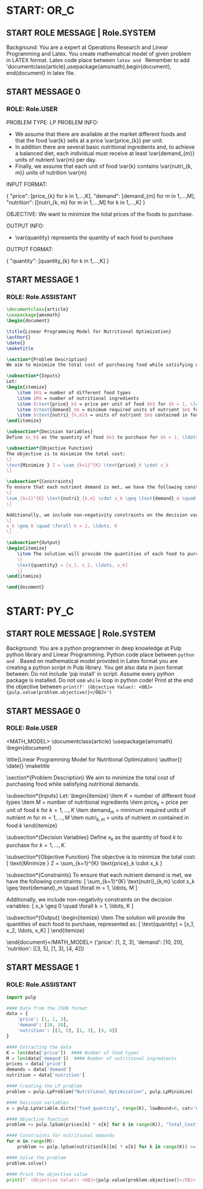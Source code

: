 # START: OR_C 
## START ROLE MESSAGE | Role.SYSTEM 
Background: You are a expert at Operations Research and Linear Programming and Latex. You create mathematical model of given problem in LATEX format. Latex code place between ```latex and ``` Remember to add 'documentclass{article},usepackage{amsmath},begin{document}, end{document} in latex file. 
## START MESSAGE 0 
### ROLE: Role.USER
<DESCRIPTION>
PROBLEM TYPE: LP
PROBLEM INFO:

- We assume that there are available at the market different foods and that the food \var{k} sells at a price \var{price_{k}} per unit. 
- In addition there are several basic nutritional ingredients and, to achieve a balanced diet, each individual must receive at least \var{demand_{m}} units of nutrient \var{m} per day. 
- Finally, we assume that each unit of food \var{k} contains \var{nutri_{k, m}} units of nutrition \var{m}

INPUT FORMAT:

{
	"price": [price_{k} for k in 1,...,K],
	"demand": [demand_{m} for m in 1,...,M],
	"nutrition": [[nutri_{k, m} for m in 1,...,M] for k in 1,...,K]
}


OBJECTIVE: We want to minimize the total prices of the foods to purchase.

OUTPUT INFO:

- \var{quantity} represents the quantity of each food to purchase

OUTPUT FORMAT:

{
	"quantity": [quantity_{k} for k in 1,...,K]
}
</DESCRIPTION>


## START MESSAGE 1 
### ROLE: Role.ASSISTANT
```latex
\documentclass{article}
\usepackage{amsmath}
\begin{document}

\title{Linear Programming Model for Nutritional Optimization}
\author{}
\date{}
\maketitle

\section*{Problem Description}
We aim to minimize the total cost of purchasing food while satisfying nutritional demands.

\subsection*{Inputs}
Let:
\begin{itemize}
    \item $K$ = number of different food types
    \item $M$ = number of nutritional ingredients
    \item $\text{price}_k$ = price per unit of food $k$ for $k = 1, \ldots, K$
    \item $\text{demand}_m$ = minimum required units of nutrient $m$ for $m = 1, \ldots, M$
    \item $\text{nutri}_{k,m}$ = units of nutrient $m$ contained in food $k$
\end{itemize}

\subsection*{Decision Variables}
Define $x_k$ as the quantity of food $k$ to purchase for $k = 1, \ldots, K$.

\subsection*{Objective Function}
The objective is to minimize the total cost:
\[
\text{Minimize } Z = \sum_{k=1}^{K} \text{price}_k \cdot x_k
\]

\subsection*{Constraints}
To ensure that each nutrient demand is met, we have the following constraints:
\[
\sum_{k=1}^{K} \text{nutri}_{k,m} \cdot x_k \geq \text{demand}_m \quad \forall m = 1, \ldots, M
\]

Additionally, we include non-negativity constraints on the decision variables:
\[
x_k \geq 0 \quad \forall k = 1, \ldots, K
\]

\subsection*{Output}
\begin{itemize}
    \item The solution will provide the quantities of each food to purchase, represented as:
    \[
    \text{quantity} = [x_1, x_2, \ldots, x_K]
    \]
\end{itemize}

\end{document}
```

# START: PY_C 
## START ROLE MESSAGE | Role.SYSTEM 
Background: You are a python programmer in deep knowledge at Pulp python library and Linear Programming. Python code place between ```python and ```. Based on mathematical model provided in Latex format you are creating a python script in Pulp library. You get also data in json format between: <DATA></DATA> Do not include 'pip install' in script. Assume every python package is installed. Do not use `while` loop in python code! Print at the end the objective between <OBJ></OBJ> `print(f' (Objective Value): <OBJ>{pulp.value(problem.objective)}</OBJ>')` 
## START MESSAGE 0 
### ROLE: Role.USER
<MATH_MODEL>
\documentclass{article}
\usepackage{amsmath}
\begin{document}

\title{Linear Programming Model for Nutritional Optimization}
\author{}
\date{}
\maketitle

\section*{Problem Description}
We aim to minimize the total cost of purchasing food while satisfying nutritional demands.

\subsection*{Inputs}
Let:
\begin{itemize}
    \item $K$ = number of different food types
    \item $M$ = number of nutritional ingredients
    \item $\text{price}_k$ = price per unit of food $k$ for $k = 1, \ldots, K$
    \item $\text{demand}_m$ = minimum required units of nutrient $m$ for $m = 1, \ldots, M$
    \item $\text{nutri}_{k,m}$ = units of nutrient $m$ contained in food $k$
\end{itemize}

\subsection*{Decision Variables}
Define $x_k$ as the quantity of food $k$ to purchase for $k = 1, \ldots, K$.

\subsection*{Objective Function}
The objective is to minimize the total cost:
\[
\text{Minimize } Z = \sum_{k=1}^{K} \text{price}_k \cdot x_k
\]

\subsection*{Constraints}
To ensure that each nutrient demand is met, we have the following constraints:
\[
\sum_{k=1}^{K} \text{nutri}_{k,m} \cdot x_k \geq \text{demand}_m \quad \forall m = 1, \ldots, M
\]

Additionally, we include non-negativity constraints on the decision variables:
\[
x_k \geq 0 \quad \forall k = 1, \ldots, K
\]

\subsection*{Output}
\begin{itemize}
    \item The solution will provide the quantities of each food to purchase, represented as:
    \[
    \text{quantity} = [x_1, x_2, \ldots, x_K]
    \]
\end{itemize}

\end{document}</MATH_MODEL>
<DATA>
{'price': [1, 2, 3], 'demand': [10, 20], 'nutrition': [[3, 5], [1, 3], [4, 4]]}</DATA>


## START MESSAGE 1 
### ROLE: Role.ASSISTANT
```python
import pulp

#### Data from the JSON format
data = {
    'price': [1, 2, 3],
    'demand': [10, 20],
    'nutrition': [[3, 5], [1, 3], [4, 4]]
}

#### Extracting the data
K = len(data['price'])  #### Number of food types
M = len(data['demand'])  #### Number of nutritional ingredients
prices = data['price']
demands = data['demand']
nutrition = data['nutrition']

#### Creating the LP problem
problem = pulp.LpProblem("Nutritional_Optimization", pulp.LpMinimize)

#### Decision variables
x = pulp.LpVariable.dicts("food_quantity", range(K), lowBound=0, cat='Continuous')

#### Objective function
problem += pulp.lpSum(prices[k] * x[k] for k in range(K)), "Total_Cost"

#### Constraints for nutritional demands
for m in range(M):
    problem += pulp.lpSum(nutrition[k][m] * x[k] for k in range(K)) >= demands[m], f"Nutrient_Constraint_{m+1}"

#### Solve the problem
problem.solve()

#### Print the objective value
print(f' (Objective Value): <OBJ>{pulp.value(problem.objective)}</OBJ>')
```

